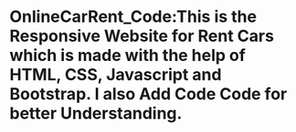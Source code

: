 # OnlineCarRent_Code:This is the Responsive Website for Rent Cars which is made with the help of HTML, CSS, Javascript and Bootstrap. I also Add Code Code for better Understanding.
